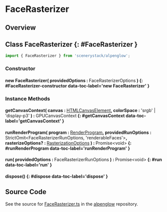 # FaceRasterizer

## Overview



## Class FaceRasterizer {: #FaceRasterizer }


```js
import { FaceRasterizer } from 'scenerystack/alpenglow';
```
### Constructor

#### new FaceRasterizer( providedOptions : <span style="font-weight: 400;">FaceRasterizerOptions</span> ) {: #FaceRasterizer-constructor data-toc-label='new FaceRasterizer' }

### Instance Methods

#### getCanvasContext( canvas : <span style="font-weight: 400;">[HTMLCanvasElement](https://developer.mozilla.org/en-US/docs/Web/API/HTMLCanvasElement)</span>, colorSpace : <span style="font-weight: 400;">'srgb' | 'display-p3'</span> ) : <span style="font-weight: 400;">GPUCanvasContext</span> {: #getCanvasContext data-toc-label='getCanvasContext' }

#### runRenderProgram( program : <span style="font-weight: 400;">[RenderProgram](../alpenglow/RenderProgram.md)</span>, providedRunOptions : <span style="font-weight: 400;">StrictOmit&lt;FaceRasterizerRunOptions, 'renderableFaces'&gt;</span>, rasterizeOptions? : <span style="font-weight: 400;">[RasterizationOptions](../alpenglow/Rasterize.md#RasterizationOptions)</span> ) : <span style="font-weight: 400;">Promise&lt;<span style="color: hsla(calc(var(--md-hue) + 180deg),80%,40%,1);">void</span>&gt;</span> {: #runRenderProgram data-toc-label='runRenderProgram' }

#### run( providedOptions : <span style="font-weight: 400;">FaceRasterizerRunOptions</span> ) : <span style="font-weight: 400;">Promise&lt;<span style="color: hsla(calc(var(--md-hue) + 180deg),80%,40%,1);">void</span>&gt;</span> {: #run data-toc-label='run' }

#### dispose() {: #dispose data-toc-label='dispose' }



## Source Code

See the source for [FaceRasterizer.ts](https://github.com/phetsims/alpenglow/blob/main/js/webgpu/FaceRasterizer.ts) in the [alpenglow](https://github.com/phetsims/alpenglow) repository.
